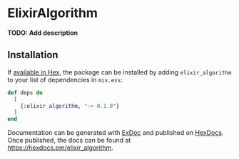 # ElixirAlgorithm

**TODO: Add description**

## Installation

If [available in Hex](https://hex.pm/docs/publish), the package can be installed
by adding `elixir_algorithm` to your list of dependencies in `mix.exs`:

```elixir
def deps do
  [
    {:elixir_algorithm, "~> 0.1.0"}
  ]
end
```

Documentation can be generated with [ExDoc](https://github.com/elixir-lang/ex_doc)
and published on [HexDocs](https://hexdocs.pm). Once published, the docs can
be found at <https://hexdocs.pm/elixir_algorithm>.


